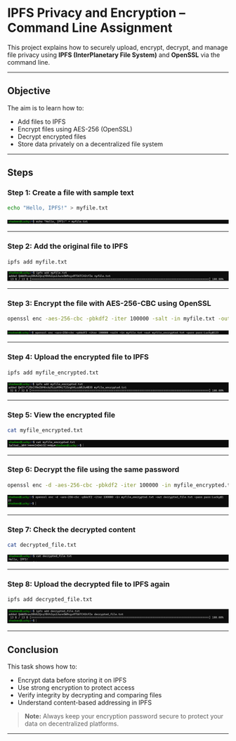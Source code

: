 # IPFS Privacy and Encryption – Command Line Assignment

This project explains how to securely upload, encrypt, decrypt, and manage file privacy using **IPFS (InterPlanetary File System)** and **OpenSSL** via the command line.

---

## Objective

The aim is to learn how to:
- Add files to IPFS
- Encrypt files using AES-256 (OpenSSL)
- Decrypt encrypted files
- Store data privately on a decentralized file system

---

## Steps

### Step 1: Create a file with sample text
```bash
echo "Hello, IPFS!" > myfile.txt
```

![Step 1](images/Step1_Create_myfile.png)

---

### Step 2: Add the original file to IPFS
```bash
ipfs add myfile.txt
```

![Step 2](images/Step2_Add_myfile_to_IPFS.png)

---

### Step 3: Encrypt the file with AES-256-CBC using OpenSSL
```bash
openssl enc -aes-256-cbc -pbkdf2 -iter 100000 -salt -in myfile.txt -out myfile_encrypted.txt -pass pass:Lucky@123
```

![Step 3](images/Step3_Encrypt_myfile.png)

---

### Step 4: Upload the encrypted file to IPFS
```bash
ipfs add myfile_encrypted.txt
```

![Step 4](images/Step4_Add_Encrypted_File_to_IPFS.png)

---

### Step 5: View the encrypted file
```bash
cat myfile_encrypted.txt
```

![Step 5](images/Step5_View_Encrypted_Content.png)

---

### Step 6: Decrypt the file using the same password
```bash
openssl enc -d -aes-256-cbc -pbkdf2 -iter 100000 -in myfile_encrypted.txt -out decrypted_file.txt -pass pass:Lucky@123
```

![Step 6](images/Step6_Decrypt_File_Success.png)

---

### Step 7: Check the decrypted content
```bash
cat decrypted_file.txt
```

![Step 7](images/Step7_Verify_Decrypted_Content.png)

---

### Step 8: Upload the decrypted file to IPFS again
```bash
ipfs add decrypted_file.txt
```

![Step 8](images/Step8_Add_Decrypted_File_to_IPFS.png)

---

## Conclusion

This task shows how to:
- Encrypt data before storing it on IPFS
- Use strong encryption to protect access
- Verify integrity by decrypting and comparing files
- Understand content-based addressing in IPFS

> **Note:** Always keep your encryption password secure to protect your data on decentralized platforms.

---

